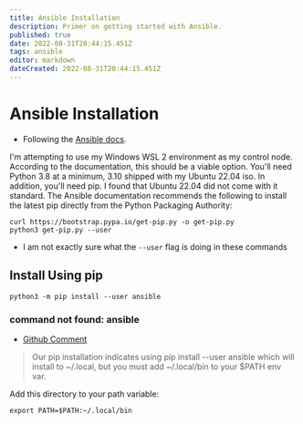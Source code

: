 ```yaml
---
title: Ansible Installation
description: Primer on getting started with Ansible. 
published: true
date: 2022-08-31T20:44:15.451Z
tags: ansible
editor: markdown
dateCreated: 2022-08-31T20:44:15.451Z
---
```


# Ansible Installation	

- Following the [Ansible docs](https://docs.ansible.com/ansible/latest/installation_guide/intro_installation.html#id6).

I'm attempting to use my Windows WSL 2 environment as my control node. According to the documentation, this should be a viable option. You'll need Python 3.8 at a minimum, 3.10 shipped with my Ubuntu 22.04 iso. In addition, you'll need pip. I found that Ubuntu 22.04 did not come with it standard. The Ansible documentation recommends the following to install the latest pip directly from the Python Packaging Authority:

```
curl https://bootstrap.pypa.io/get-pip.py -o get-pip.py
python3 get-pip.py --user
```

- I am not exactly sure what the `--user` flag is doing in these commands

## Install Using pip

```
python3 -m pip install --user ansible
```

### command not found: ansible

- [Github Comment](https://github.com/ansible/ansible/issues/67259#issuecomment-589269174)

> Our pip installation indicates using pip install --user ansible which will install to ~/.local, but you must add ~/.local/bin to your $PATH env var.

Add this directory to your path variable: 

```
export PATH=$PATH:~/.local/bin
```